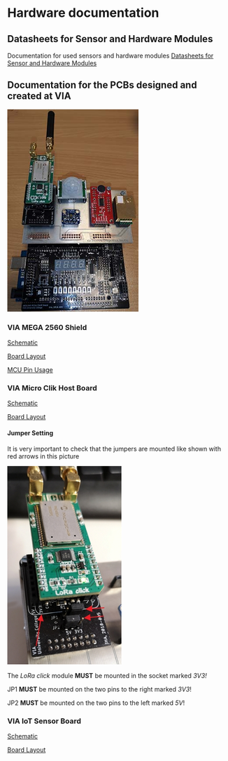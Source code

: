 # Hardware documentation #
## Datasheets for Sensor and Hardware Modules ##
Documentation for used sensors and hardware modules [Datasheets for Sensor and Hardware Modules](DATASHEETS.md)

## Documentation for the PCBs designed and created at VIA ##
![VIA Hardware](/docs/resources/IoT-Hardware.jpg)
### VIA MEGA 2560 Shield ###
[Schematic](/docs/documentation/HW%20Doc/VIA%20MEGA2560%20Shield/VIA%20Shield%202.0.0%20Schematic.pdf)

[Board Layout](/docs/documentation/HW%20Doc/VIA%20MEGA2560%20Shield/VIA%20Shield%202.0.0%20Board.pdf)

[MCU Pin Usage](/docs/documentation/HW%20Doc/VIA%20MEGA2560%20Shield/MCU-Pin%20Usage.pdf)

### VIA Micro Clik Host Board ###
[Schematic](/docs/documentation/HW%20Doc/Mikro%20Click%20Host%20Board/Mikro%20Click%20Host%20Board%20Schematic.pdf)

[Board Layout](/docs/documentation/HW%20Doc/Mikro%20Click%20Host%20Board/Mikro%20Click%20Host%20Board.pdf)
#### Jumper Setting ###
It is very important to check that the jumpers are mounted like shown with red arrows in this picture

![Host Board Jumper Settings](/docs/resources/Host%20Board%20Jumper.jpg)

The *LoRa click* module **MUST** be mounted in the socket marked *3V3!*

JP1 **MUST** be mounted on the two pins to the right marked *3V3*!

JP2 **MUST** be mounted on the two pins to the left marked *5V*! 

### VIA IoT Sensor Board ###
[Schematic](/docs/documentation/HW%20Doc/IoT%20Sensor%20Board/Sensor%20connection%20Schematic.pdf)

[Board Layout](/docs/documentation/HW%20Doc/IoT%20Sensor%20Board/Sensor%20connection%20board.pdf)

